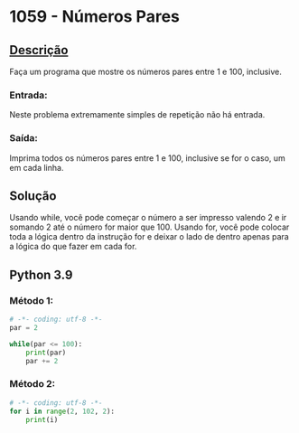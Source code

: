 # 1059 - Números Pares

## [Descrição](https://www.beecrowd.com.br/judge/pt/problems/view/1059)

Faça um programa que mostre os números pares entre 1 e 100, inclusive.

### Entrada:
Neste problema extremamente simples de repetição não há entrada.

### Saída:
Imprima todos os números pares entre 1 e 100, inclusive se for o caso, um em cada linha.

## Solução

Usando while, você pode começar o número a ser impresso valendo 2 e ir somando 2 até o número for maior que 100. Usando for, você pode colocar toda a lógica dentro da instrução for e deixar o lado de dentro apenas para a lógica do que fazer em cada for.

## Python 3.9

### Método 1:

```Python
# -*- coding: utf-8 -*-
par = 2

while(par <= 100):
    print(par)
    par += 2
```

### Método 2:

```Python
# -*- coding: utf-8 -*-
for i in range(2, 102, 2):
    print(i)
```
